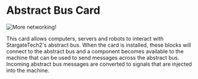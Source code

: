 # Abstract Bus Card

![More networking!](oredict:oc:abstractBusCard)

This card allows computers, servers and robots to interact with StargateTech2's abstract bus. When the card is installed, these blocks will connect to the abstract bus and a component becomes available to the machine that can be used to send messages across the abstract bus. Incoming abstract bus messages are converted to signals that are injected into the machine.
